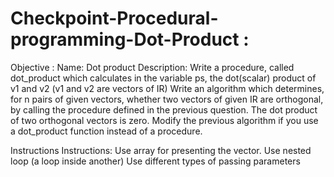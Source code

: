 # Checkpoint-Procedural-programming-Dot-Product : 
Objective : 
Name: Dot product
Description: 
 Write a procedure, called dot_product which calculates in the variable ps, the dot(scalar) product of v1 and v2 (v1 and v2 are vectors of IR)
Write an algorithm which determines, for n pairs of given vectors, whether two vectors of given IR are orthogonal, by calling the procedure defined in the previous question. The dot product of two orthogonal vectors is zero.
Modify the previous algorithm if you use a dot_product function instead of a procedure.



Instructions 
Instructions:
Use array for presenting the vector.
Use nested loop (a loop inside another)
Use different types of passing parameters 

